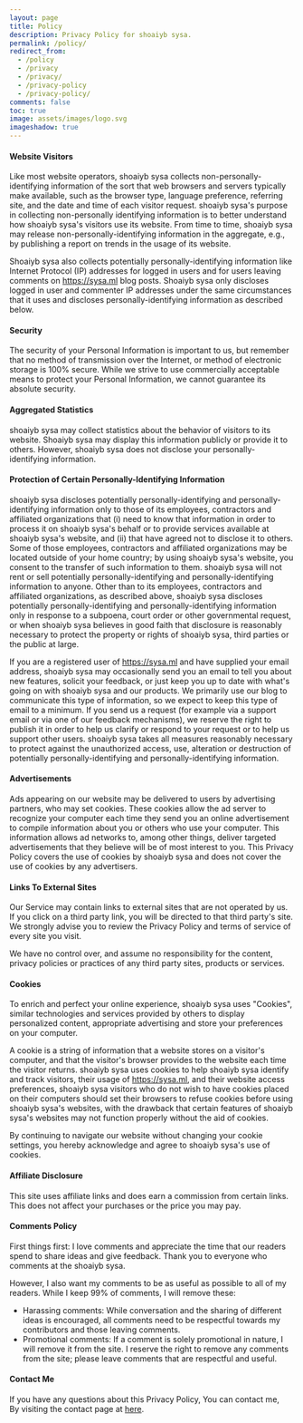 ```yaml
---
layout: page
title: Policy
description: Privacy Policy for shoaiyb sysa.
permalink: /policy/
redirect_from:
  - /policy
  - /privacy
  - /privacy/
  - /privacy-policy
  - /privacy-policy/
comments: false
toc: true
image: assets/images/logo.svg
imageshadow: true
---
```



#### Website Visitors
Like most website operators, shoaiyb sysa collects non-personally-identifying information of the sort that web browsers and servers typically make available, such as the browser type, language preference, referring site, and the date and time of each visitor request. shoaiyb sysa's purpose in collecting non-personally identifying information is to better understand how shoaiyb sysa's visitors use its website. From time to time, shoaiyb sysa may release non-personally-identifying information in the aggregate, e.g., by publishing a report on trends in the usage of its website.

Shoaiyb sysa also collects potentially personally-identifying information like Internet Protocol (IP) addresses for logged in users and for users leaving comments on https://sysa.ml blog posts. Shoaiyb sysa only discloses logged in user and commenter IP addresses under the same circumstances that it uses and discloses personally-identifying information as described below.

#### Security
The security of your Personal Information is important to us, but remember that no method of transmission over the Internet, or method of electronic storage is 100% secure. While we strive to use commercially acceptable means to protect your Personal Information, we cannot guarantee its absolute security.    

#### Aggregated Statistics
shoaiyb sysa may collect statistics about the behavior of visitors to its website. Shoaiyb sysa may display this information publicly or provide it to others. However, shoaiyb sysa does not disclose your personally-identifying information.    

#### Protection of Certain Personally-Identifying Information
shoaiyb sysa discloses potentially personally-identifying and personally-identifying information only to those of its employees, contractors and affiliated organizations that (i) need to know that information in order to process it on shoaiyb sysa's behalf or to provide services available at shoaiyb sysa's website, and (ii) that have agreed not to disclose it to others. Some of those employees, contractors and affiliated organizations may be located outside of your home country; by using shoaiyb sysa's website, you consent to the transfer of such information to them. shoaiyb sysa will not rent or sell potentially personally-identifying and personally-identifying information to anyone. Other than to its employees, contractors and affiliated organizations, as described above, shoaiyb sysa discloses potentially personally-identifying and personally-identifying information only in response to a subpoena, court order or other governmental request, or when shoaiyb sysa believes in good faith that disclosure is reasonably necessary to protect the property or rights of shoaiyb sysa, third parties or the public at large.    

If you are a registered user of https://sysa.ml and have supplied your email address, shoaiyb sysa may occasionally send you an email to tell you about new features, solicit your feedback, or just keep you up to date with what's going on with shoaiyb sysa and our products. We primarily use our blog to communicate this type of information, so we expect to keep this type of email to a minimum. If you send us a request (for example via a support email or via one of our feedback mechanisms), we reserve the right to publish it in order to help us clarify or respond to your request or to help us support other users. shoaiyb sysa takes all measures reasonably necessary to protect against the unauthorized access, use, alteration or destruction of potentially personally-identifying and personally-identifying information.    

#### Advertisements
Ads appearing on our website may be delivered to users by advertising partners, who may set cookies. These cookies allow the ad server to recognize your computer each time they send you an online advertisement to compile information about you or others who use your computer. This information allows ad networks to, among other things, deliver targeted advertisements that they believe will be of most interest to you. This Privacy Policy covers the use of cookies by shoaiyb sysa and does not cover the use of cookies by any advertisers.    

#### Links To External Sites
Our Service may contain links to external sites that are not operated by us. If you click on a third party link, you will be directed to that third party's site. We strongly advise you to review the Privacy Policy and terms of service of every site you visit.    

We have no control over, and assume no responsibility for the content, privacy policies or practices of any third party sites, products or services.    

#### Cookies
To enrich and perfect your online experience, shoaiyb sysa uses "Cookies", similar technologies and services provided by others to display personalized content, appropriate advertising and store your preferences on your computer.    

A cookie is a string of information that a website stores on a visitor's computer, and that the visitor's browser provides to the website each time the visitor returns. shoaiyb sysa uses cookies to help shoaiyb sysa identify and track visitors, their usage of https://sysa.ml, and their website access preferences, shoaiyb sysa visitors who do not wish to have cookies placed on their computers should set their browsers to refuse cookies before using shoaiyb sysa's websites, with the drawback that certain features of shoaiyb sysa's websites may not function properly without the aid of cookies.    

By continuing to navigate our website without changing your cookie settings, you hereby acknowledge and agree to shoaiyb sysa's use of cookies.    

#### Affiliate Disclosure
This site uses affiliate links and does earn a commission from certain links. This does not affect your purchases or the price you may pay.    

#### Comments Policy
First things first: I love comments and appreciate the time that our readers spend to share ideas and give feedback. Thank you to everyone who comments at the shoaiyb sysa.     

However, I also want my comments to be as useful as possible to all of my readers. While I keep 99% of comments, I will remove these:    

- Harassing comments: While conversation and the sharing of different ideas is encouraged, all comments need to be respectful towards my contributors and those leaving comments.
- Promotional comments: If a comment is solely promotional in nature, I will remove it from the site.
I reserve the right to remove any comments from the site; please leave comments that are respectful and useful.     

#### Contact Me
If you have any questions about this Privacy Policy, You can contact me,    
By visiting the contact page at <a href="https://sysa.ml/contact/">here</a>.
